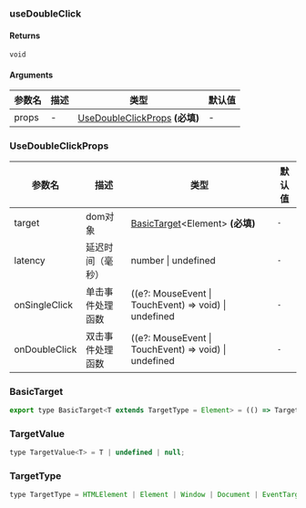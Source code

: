 ### useDoubleClick

#### Returns
`void`

#### Arguments
|参数名|描述|类型|默认值|
|---|---|---|---|
|props|-|[UseDoubleClickProps](#UseDoubleClickProps)  **(必填)**|-|

### UseDoubleClickProps

|参数名|描述|类型|默认值|
|---|---|---|---|
|target|dom对象|[BasicTarget](#BasicTarget)&lt;Element&gt;  **(必填)**|`-`|
|latency|延迟时间（毫秒）|number \| undefined |`-`|
|onSingleClick|单击事件处理函数|((e?: MouseEvent \| TouchEvent) => void) \| undefined |`-`|
|onDoubleClick|双击事件处理函数|((e?: MouseEvent \| TouchEvent) => void) \| undefined |`-`|

### BasicTarget

```js
export type BasicTarget<T extends TargetType = Element> = (() => TargetValue<T>) | TargetValue<T> | MutableRefObject<TargetValue<T>>;
```

### TargetValue

```js
type TargetValue<T> = T | undefined | null;
```

### TargetType

```js
type TargetType = HTMLElement | Element | Window | Document | EventTarget;
```